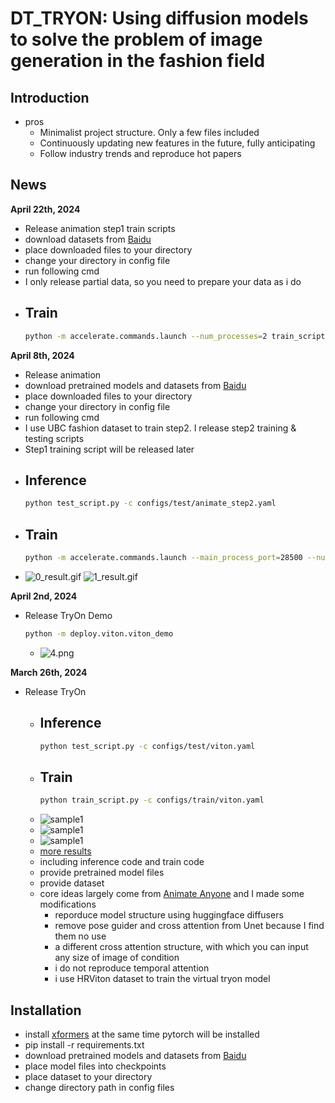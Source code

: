 # DT_TRYON: Using diffusion models to solve the problem of image generation in the fashion field

## Introduction
- pros
  - Minimalist project structure. Only a few files included
  - Continuously updating new features in the future, fully anticipating
  - Follow industry trends and reproduce hot papers
## News
**April 22th, 2024**
- Release animation step1 train scripts
- download datasets from [Baidu](https://pan.baidu.com/s/1VQM3Ymyw92qRVs8RWrB_qg?pwd=5556)
- place downloaded files to your directory
- change your directory in config file
- run following cmd
- I only release partial data, so you need to prepare your data as i do
- ## Train
  ```bash
  python -m accelerate.commands.launch --num_processes=2 train_script.py -c configs/train/animate_step1.yaml
  ```


**April 8th, 2024**
- Release animation
- download pretrained models and datasets from [Baidu](https://pan.baidu.com/s/1VQM3Ymyw92qRVs8RWrB_qg?pwd=5556)
- place downloaded files to your directory
- change your directory in config file
- run following cmd
- I use UBC fashion dataset to train step2. I release step2 training & testing scripts
- Step1 training script will be released later
- ## Inference
    ```bash
    python test_script.py -c configs/test/animate_step2.yaml
    ```
- ## Train
  ```bash
  python -m accelerate.commands.launch --main_process_port=28500 --num_processes=2 train_script.py -c configs/train/animate_step2.yaml
  ```
- ![0_result.gif](assets%2F0_result.gif) ![1_result.gif](assets%2F1_result.gif)

**April 2nd, 2024**
- Release TryOn Demo
  ```bash
  python -m deploy.viton.viton_demo
  ```
  - ![4.png](assets%2F4.png)


**March 26th, 2024**
- Release TryOn
  - ## Inference
    ```bash
    python test_script.py -c configs/test/viton.yaml
    ```
  - ## Train
    ```bash
    python train_script.py -c configs/train/viton.yaml
    ```
  - ![sample1](assets/00001.jpg)
  - ![sample1](assets/00002.jpg)
  - ![sample1](assets/00003.jpg)
  - [more results](https://pan.baidu.com/s/1VQM3Ymyw92qRVs8RWrB_qg?pwd=5556)
  - including inference code and train code
  - provide pretrained model files
  - provide dataset
  - core ideas largely come from [Animate Anyone](https://humanaigc.github.io/animate-anyone/) and I made some modifications
    - reporduce model structure using huggingface diffusers
    - remove pose guider and cross attention from Unet because I find them no use
    - a different cross attention structure, with which you can input any size of image of condition
    - i do not reproduce temporal attention 
    - i use HRViton dataset to train the virtual tryon model


## Installation
- install [xformers](https://github.com/facebookresearch/xformers) at the same time pytorch will be installed
- pip install -r requirements.txt
- download pretrained models and datasets from [Baidu](https://pan.baidu.com/s/1VQM3Ymyw92qRVs8RWrB_qg?pwd=5556)
- place model files into checkpoints
- place dataset to your directory
- change directory path in config files